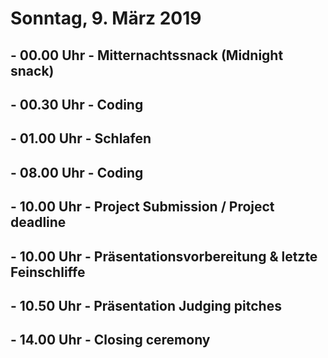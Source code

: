 # Sonntag, 9. März 2019


## - 00.00 Uhr - Mitternachtssnack (Midnight snack)


## - 00.30 Uhr - Coding


## - 01.00 Uhr - Schlafen


## - 08.00 Uhr - Coding


## - 10.00 Uhr - Project Submission / Project deadline


## - 10.00 Uhr - Präsentationsvorbereitung & letzte Feinschliffe


## - 10.50 Uhr - Präsentation Judging pitches


## - 14.00 Uhr - Closing ceremony

